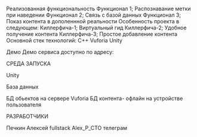 Реализованная функциональность
Функционал 1; Распознавание метки при наведении
Функционал 2; Связь с базой данных
Функционал 3; Показ контента в дополеннной реальности
Особенность проекта в следующем:
Киллерфича-1; Виртуальный гид
Киллерфича-2; Удобное получение контента
Киллерфича-3; Простое добавление контента
Основной стек технологий:
С++
Vuforia
Unity

Демо
Демо сервиса доступно по адресу: 


СРЕДА ЗАПУСКА

Unity

База данных

БД обьектов на сервере Vuforia
БД контента- офлайн на устройстве пользователя

РАЗРАБОТЧИКИ

Печкин Алексей fullstack Alex_P_CTO  телеграм
